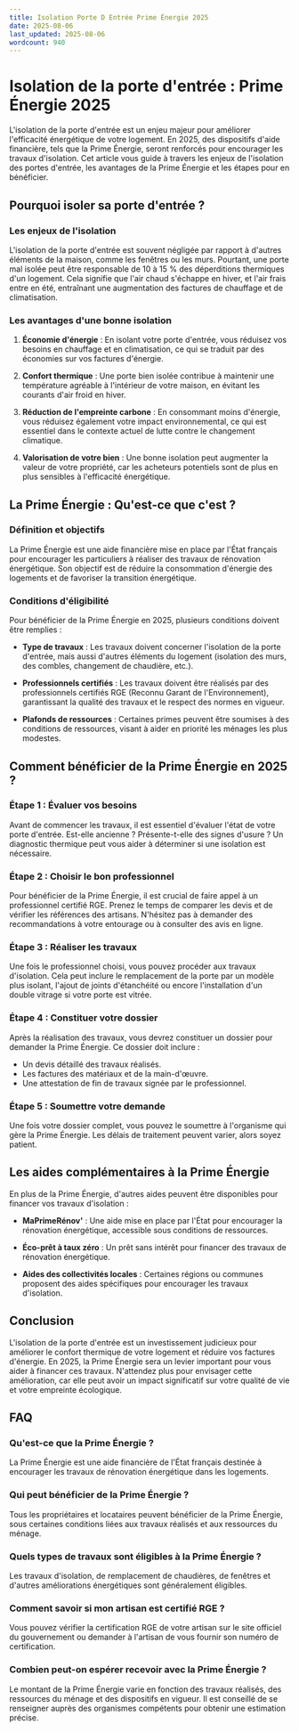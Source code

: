 ```yaml
---
title: Isolation Porte D Entrée Prime Énergie 2025
date: 2025-08-06
last_updated: 2025-08-06
wordcount: 940
---
```


# Isolation de la porte d'entrée : Prime Énergie 2025

L'isolation de la porte d'entrée est un enjeu majeur pour améliorer l'efficacité énergétique de votre logement. En 2025, des dispositifs d'aide financière, tels que la Prime Énergie, seront renforcés pour encourager les travaux d'isolation. Cet article vous guide à travers les enjeux de l'isolation des portes d'entrée, les avantages de la Prime Énergie et les étapes pour en bénéficier.

## Pourquoi isoler sa porte d'entrée ?

### Les enjeux de l'isolation

L'isolation de la porte d'entrée est souvent négligée par rapport à d'autres éléments de la maison, comme les fenêtres ou les murs. Pourtant, une porte mal isolée peut être responsable de 10 à 15 % des déperditions thermiques d'un logement. Cela signifie que l'air chaud s'échappe en hiver, et l'air frais entre en été, entraînant une augmentation des factures de chauffage et de climatisation.

### Les avantages d'une bonne isolation

1. **Économie d'énergie** : En isolant votre porte d'entrée, vous réduisez vos besoins en chauffage et en climatisation, ce qui se traduit par des économies sur vos factures d'énergie.
   
2. **Confort thermique** : Une porte bien isolée contribue à maintenir une température agréable à l'intérieur de votre maison, en évitant les courants d'air froid en hiver.

3. **Réduction de l'empreinte carbone** : En consommant moins d'énergie, vous réduisez également votre impact environnemental, ce qui est essentiel dans le contexte actuel de lutte contre le changement climatique.

4. **Valorisation de votre bien** : Une bonne isolation peut augmenter la valeur de votre propriété, car les acheteurs potentiels sont de plus en plus sensibles à l'efficacité énergétique.

## La Prime Énergie : Qu'est-ce que c'est ?

### Définition et objectifs

La Prime Énergie est une aide financière mise en place par l'État français pour encourager les particuliers à réaliser des travaux de rénovation énergétique. Son objectif est de réduire la consommation d'énergie des logements et de favoriser la transition énergétique.

### Conditions d'éligibilité

Pour bénéficier de la Prime Énergie en 2025, plusieurs conditions doivent être remplies :

- **Type de travaux** : Les travaux doivent concerner l'isolation de la porte d'entrée, mais aussi d'autres éléments du logement (isolation des murs, des combles, changement de chaudière, etc.).
  
- **Professionnels certifiés** : Les travaux doivent être réalisés par des professionnels certifiés RGE (Reconnu Garant de l'Environnement), garantissant la qualité des travaux et le respect des normes en vigueur.

- **Plafonds de ressources** : Certaines primes peuvent être soumises à des conditions de ressources, visant à aider en priorité les ménages les plus modestes.

## Comment bénéficier de la Prime Énergie en 2025 ?

### Étape 1 : Évaluer vos besoins

Avant de commencer les travaux, il est essentiel d'évaluer l'état de votre porte d'entrée. Est-elle ancienne ? Présente-t-elle des signes d'usure ? Un diagnostic thermique peut vous aider à déterminer si une isolation est nécessaire.

### Étape 2 : Choisir le bon professionnel

Pour bénéficier de la Prime Énergie, il est crucial de faire appel à un professionnel certifié RGE. Prenez le temps de comparer les devis et de vérifier les références des artisans. N'hésitez pas à demander des recommandations à votre entourage ou à consulter des avis en ligne.

### Étape 3 : Réaliser les travaux

Une fois le professionnel choisi, vous pouvez procéder aux travaux d'isolation. Cela peut inclure le remplacement de la porte par un modèle plus isolant, l'ajout de joints d'étanchéité ou encore l'installation d'un double vitrage si votre porte est vitrée.

### Étape 4 : Constituer votre dossier

Après la réalisation des travaux, vous devrez constituer un dossier pour demander la Prime Énergie. Ce dossier doit inclure :

- Un devis détaillé des travaux réalisés.
- Les factures des matériaux et de la main-d'œuvre.
- Une attestation de fin de travaux signée par le professionnel.

### Étape 5 : Soumettre votre demande

Une fois votre dossier complet, vous pouvez le soumettre à l'organisme qui gère la Prime Énergie. Les délais de traitement peuvent varier, alors soyez patient.

## Les aides complémentaires à la Prime Énergie

En plus de la Prime Énergie, d'autres aides peuvent être disponibles pour financer vos travaux d'isolation :

- **MaPrimeRénov'** : Une aide mise en place par l'État pour encourager la rénovation énergétique, accessible sous conditions de ressources.

- **Éco-prêt à taux zéro** : Un prêt sans intérêt pour financer des travaux de rénovation énergétique.

- **Aides des collectivités locales** : Certaines régions ou communes proposent des aides spécifiques pour encourager les travaux d'isolation.

## Conclusion

L'isolation de la porte d'entrée est un investissement judicieux pour améliorer le confort thermique de votre logement et réduire vos factures d'énergie. En 2025, la Prime Énergie sera un levier important pour vous aider à financer ces travaux. N'attendez plus pour envisager cette amélioration, car elle peut avoir un impact significatif sur votre qualité de vie et votre empreinte écologique.

## FAQ

### Qu'est-ce que la Prime Énergie ?

La Prime Énergie est une aide financière de l'État français destinée à encourager les travaux de rénovation énergétique dans les logements.

### Qui peut bénéficier de la Prime Énergie ?

Tous les propriétaires et locataires peuvent bénéficier de la Prime Énergie, sous certaines conditions liées aux travaux réalisés et aux ressources du ménage.

### Quels types de travaux sont éligibles à la Prime Énergie ?

Les travaux d'isolation, de remplacement de chaudières, de fenêtres et d'autres améliorations énergétiques sont généralement éligibles.

### Comment savoir si mon artisan est certifié RGE ?

Vous pouvez vérifier la certification RGE de votre artisan sur le site officiel du gouvernement ou demander à l'artisan de vous fournir son numéro de certification.

### Combien peut-on espérer recevoir avec la Prime Énergie ?

Le montant de la Prime Énergie varie en fonction des travaux réalisés, des ressources du ménage et des dispositifs en vigueur. Il est conseillé de se renseigner auprès des organismes compétents pour obtenir une estimation précise.